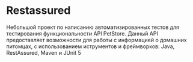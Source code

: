 # Restassured
Небольшой проект по написанию автоматизированных тестов для тестирования функциональности API PetStore. Данный API предоставляет возможности для работы с информацией о домашних питомцах, с использованием иструментов и фреймворков: Java, RestAssured, Maven и JUnit 5
